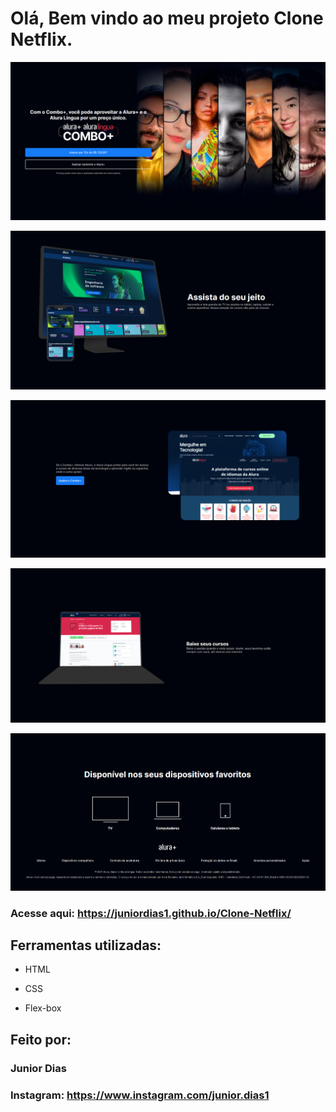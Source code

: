 # Olá, Bem vindo ao meu projeto Clone Netflix.

![image](https://github.com/juniordias1/Clone-Netflix/blob/main/img/Screenshot_6.png)

![image](https://github.com/juniordias1/Clone-Netflix/blob/main/img/Screenshot_7.png)

![image](https://github.com/juniordias1/Clone-Netflix/blob/main/img/Screenshot_8.png)

![image](https://github.com/juniordias1/Clone-Netflix/blob/main/img/Screenshot_9.png)

![image](https://github.com/juniordias1/Clone-Netflix/blob/main/img/Screenshot_10.png)

### Acesse aqui: https://juniordias1.github.io/Clone-Netflix/

## Ferramentas utilizadas:

* HTML

* CSS

* Flex-box

## Feito por:

### Junior Dias

### Instagram: https://www.instagram.com/junior.dias1

```
